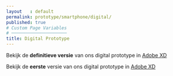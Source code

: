 ```yaml
---
layout   : default
permalink: prototype/smartphone/digital/
published: true
# Custom Page Variables
# ─────────────────────
title: Digital Prototype
---
```

Bekijk de **definitieve versie** van ons digital prototype in <a href="https://xd.adobe.com/view/5ce3c454-d6f5-4967-7572-4acc7905df03-2ad2/" target="_blank" rel="noopener">Adobe XD</a>

Bekijk de **eerste** versie van ons digital prototype in <a href="https://xd.adobe.com/view/6413405a-9867-4a0d-7c33-487330d476b1-1222/" target="_blank" rel="noopener">Adobe XD</a>